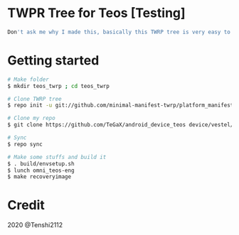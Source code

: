 # TWPR Tree for Teos [Testing]
```bash
Don't ask me why I made this, basically this TWRP tree is very easy to make and I want make it for someone who want make their own TWRP
````

# Getting started
```bash
# Make folder
$ mkdir teos_twrp ; cd teos_twrp

# Clone TWRP tree
$ repo init -u git://github.com/minimal-manifest-twrp/platform_manifest_twrp_omni.git -b twrp-7.1

# Clone my repo
$ git clone https://github.com/TeGaX/android_device_teos device/vestel/teos

# Sync
$ repo sync

# Make some stuffs and build it
$ . build/envsetup.sh
$ lunch omni_teos-eng
$ make recoveryimage
```

# Credit
2020 @Tenshi2112
